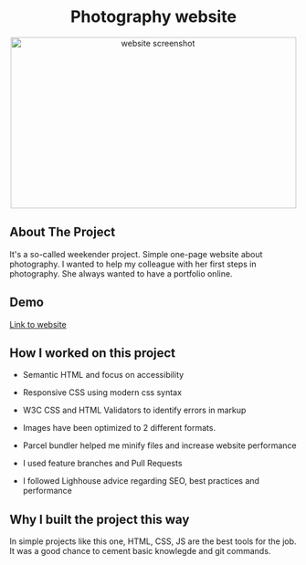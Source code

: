 <div style="text-align:center">
    <h1>Photography website</h1>
</div>

<div style="text-align:center">
<img src="https://dankadzurisovaphotography.netlify.app/readme-main.gif" alt="website screenshot" width="500" height="300"/>
</div>

## About The Project

It's a so-called weekender project. Simple one-page website about photography. I wanted to help my colleague with her first steps in photography. She always wanted to have a portfolio online.

## Demo

<a href="dankadzurisovaphotography.netlify.app/"  rel="noreferrer" target="_blank">Link to website</a>

## How I worked on this project

- Semantic HTML and focus on accessibility

- Responsive CSS using modern css syntax

- W3C CSS and HTML Validators to identify errors in markup

- Images have been optimized to 2 different formats.

- Parcel bundler helped me minify files and increase website performance

- I used feature branches and Pull Requests

- I followed Lighhouse advice regarding SEO, best practices and performance

## Why I built the project this way

In simple projects like this one, HTML, CSS, JS are the best tools for the job. It was a good chance to cement basic knowlegde and git commands.
